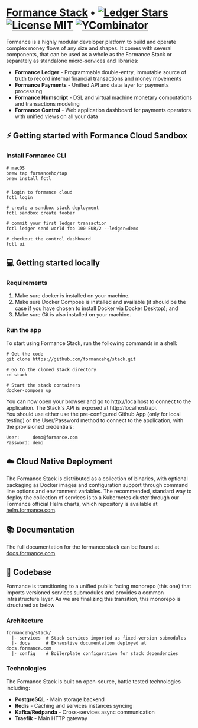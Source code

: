 # [Formance Stack](https://formance.com) • [![Ledger Stars](https://img.shields.io/github/stars/formancehq/ledger?label=Ledger%20stars)](https://github.com/formancehq/ledger/stargazers) [![License MIT](https://img.shields.io/badge/license-mit-purple)](https://github.com/formancehq/ledger/blob/main/LICENSE) [![YCombinator](https://img.shields.io/badge/Backed%20by-Y%20Combinator-%23f26625)](https://www.ycombinator.com/companies/formance-fka-numary)

Formance is a highly modular developer platform to build and operate complex money flows of any size and shapes. It comes with several components, that can be used as a whole as the Formance Stack or separately as standalone micro-services and libraries:

- **Formance Ledger** - Programmable double-entry, immutable source of truth to record internal financial transactions and money movements
- **Formance Payments** - Unified API and data layer for payments processing
- **Formance Numscript** - DSL and virtual machine monetary computations and transactions modeling
- **Formance Control** - Web application dashboard for payments operators with unified views on all your data

## ⚡️ Getting started with Formance Cloud Sandbox

### Install Formance CLI

```SHELL
# macOS
brew tap formancehq/tap
brew install fctl
```

### 
```SHELL
# login to formance cloud
fctl login

# create a sandbox stack deployment
fctl sandbox create foobar

# commit your first ledger transaction
fctl ledger send world foo 100 EUR/2 --ledger=demo

# checkout the control dashboard
fctl ui
```

## 💻 Getting started locally

### Requirements
1. Make sure docker is installed on your machine.
2. Make sure Docker Compose is installed and available (it should be the case if you have chosen to install Docker via Docker Desktop); and
3. Make sure Git is also installed on your machine.


### Run the app
To start using Formance Stack, run the following commands in a shell:

```
# Get the code
git clone https://github.com/formancehq/stack.git

# Go to the cloned stack directory
cd stack

# Start the stack containers
docker-compose up
```

You can now open your browser and go to http://localhost to connect to the application. The Stack's API is exposed at http://localhost/api.    
You should use either use the pre-configured Github App (only for local testing) or the User/Password method to connect to the application, with the provisioned credentials:

```
User:     demo@formance.com
Password: demo
```

## ☁️ Cloud Native Deployment

The Formance Stack is distributed as a collection of binaries, with optional packaging as Docker images and configuration support through command line options and environment variables. The recommended, standard way to deploy the collection of services is to a Kubernetes cluster through our Formance official Helm charts, which repository is available at [helm.formance.com](https://helm.formance.com/).

## 📚 Documentation

The full documentation for the formance stack can be found at [docs.formance.com](https://docs.formance.com)

## 💽 Codebase

Formance is transitioning to a unified public facing monorepo (this one) that imports versioned services submodules and provides a common infrastructure layer. As we are finalizing this transition, this monorepo is structured as below

### Architecture

```
formancehq/stack/
  |- services  # Stack services imported as fixed-version submodules
  |- docs      # Exhaustive documentation deployed at docs.formance.com
  |- config    # Boilerplate configuration for stack dependencies
```

### Technologies

The Formance Stack is built on open-source, battle tested technologies including:

- **PostgreSQL** - Main storage backend
- **Redis** - Caching and services instances syncing
- **Kafka/Redpanda** - Cross-services async communication
- **Traefik** - Main HTTP gateway
